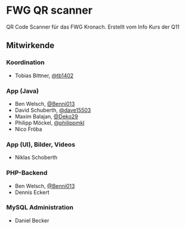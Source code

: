 # FWG QR scanner
QR Code Scanner für das FWG Kronach. Erstellt vom Info Kurs der Q11

## Mitwirkende

### Koordination
- Tobias Bittner, [@tb1402](https://github.com/tb1402)

### App (Java)
- Ben Welsch, [@Benni013](https://github.com/benni013)
- David Schuberth, [@dave15503](https://github.com/dave15503)
- Maxim Balajan, [@Deko29](https://github.com/Deko29)
- Philipp Möckel, [@philippmkl](https://github.com/philippmkl)
- Nico Fröba

### App (UI), Bilder, Videos
- Niklas Schoberth

### PHP-Backend
- Ben Welsch, [@Benni013](https://github.com/benni013)
- Dennis Eckert

### MySQL Administration
- Daniel Becker
